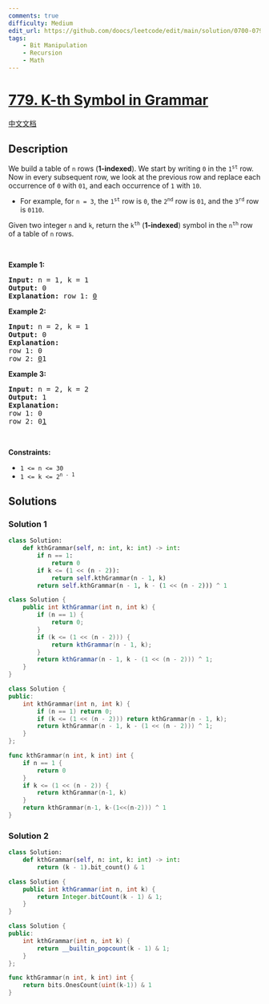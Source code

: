 ```yaml
---
comments: true
difficulty: Medium
edit_url: https://github.com/doocs/leetcode/edit/main/solution/0700-0799/0779.K-th%20Symbol%20in%20Grammar/README_EN.md
tags:
    - Bit Manipulation
    - Recursion
    - Math
---
```


<!-- problem:start -->

# [779. K-th Symbol in Grammar](https://leetcode.com/problems/k-th-symbol-in-grammar)

[中文文档](/solution/0700-0799/0779.K-th%20Symbol%20in%20Grammar/README.md)

## Description

<p>We build a table of <code>n</code> rows (<strong>1-indexed</strong>). We start by writing <code>0</code> in the <code>1<sup>st</sup></code> row. Now in every subsequent row, we look at the previous row and replace each occurrence of <code>0</code> with <code>01</code>, and each occurrence of <code>1</code> with <code>10</code>.</p>

<ul>
	<li>For example, for <code>n = 3</code>, the <code>1<sup>st</sup></code> row is <code>0</code>, the <code>2<sup>nd</sup></code> row is <code>01</code>, and the <code>3<sup>rd</sup></code> row is <code>0110</code>.</li>
</ul>

<p>Given two integer <code>n</code> and <code>k</code>, return the <code>k<sup>th</sup></code> (<strong>1-indexed</strong>) symbol in the <code>n<sup>th</sup></code> row of a table of <code>n</code> rows.</p>

<p>&nbsp;</p>
<p><strong class="example">Example 1:</strong></p>

<pre>
<strong>Input:</strong> n = 1, k = 1
<strong>Output:</strong> 0
<strong>Explanation:</strong> row 1: <u>0</u>
</pre>

<p><strong class="example">Example 2:</strong></p>

<pre>
<strong>Input:</strong> n = 2, k = 1
<strong>Output:</strong> 0
<strong>Explanation:</strong> 
row 1: 0
row 2: <u>0</u>1
</pre>

<p><strong class="example">Example 3:</strong></p>

<pre>
<strong>Input:</strong> n = 2, k = 2
<strong>Output:</strong> 1
<strong>Explanation:</strong> 
row 1: 0
row 2: 0<u>1</u>
</pre>

<p>&nbsp;</p>
<p><strong>Constraints:</strong></p>

<ul>
	<li><code>1 &lt;= n &lt;= 30</code></li>
	<li><code>1 &lt;= k &lt;= 2<sup>n - 1</sup></code></li>
</ul>

## Solutions

<!-- solution:start -->

### Solution 1

<!-- tabs:start -->

```python
class Solution:
    def kthGrammar(self, n: int, k: int) -> int:
        if n == 1:
            return 0
        if k <= (1 << (n - 2)):
            return self.kthGrammar(n - 1, k)
        return self.kthGrammar(n - 1, k - (1 << (n - 2))) ^ 1
```

```java
class Solution {
    public int kthGrammar(int n, int k) {
        if (n == 1) {
            return 0;
        }
        if (k <= (1 << (n - 2))) {
            return kthGrammar(n - 1, k);
        }
        return kthGrammar(n - 1, k - (1 << (n - 2))) ^ 1;
    }
}
```

```cpp
class Solution {
public:
    int kthGrammar(int n, int k) {
        if (n == 1) return 0;
        if (k <= (1 << (n - 2))) return kthGrammar(n - 1, k);
        return kthGrammar(n - 1, k - (1 << (n - 2))) ^ 1;
    }
};
```

```go
func kthGrammar(n int, k int) int {
	if n == 1 {
		return 0
	}
	if k <= (1 << (n - 2)) {
		return kthGrammar(n-1, k)
	}
	return kthGrammar(n-1, k-(1<<(n-2))) ^ 1
}
```

<!-- tabs:end -->

<!-- solution:end -->

<!-- solution:start -->

### Solution 2

<!-- tabs:start -->

```python
class Solution:
    def kthGrammar(self, n: int, k: int) -> int:
        return (k - 1).bit_count() & 1
```

```java
class Solution {
    public int kthGrammar(int n, int k) {
        return Integer.bitCount(k - 1) & 1;
    }
}
```

```cpp
class Solution {
public:
    int kthGrammar(int n, int k) {
        return __builtin_popcount(k - 1) & 1;
    }
};
```

```go
func kthGrammar(n int, k int) int {
	return bits.OnesCount(uint(k-1)) & 1
}
```

<!-- tabs:end -->

<!-- solution:end -->

<!-- problem:end -->
